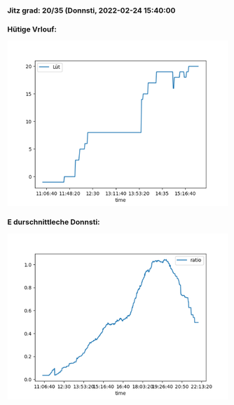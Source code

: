 ### Jitz grad: 20/35 (Donnsti, 2022-02-24 15:40:00

### Hütige Vrlouf:
![Graph](Today.png)

### E durschnittleche Donnsti:
![Graph](Donnsti.png)